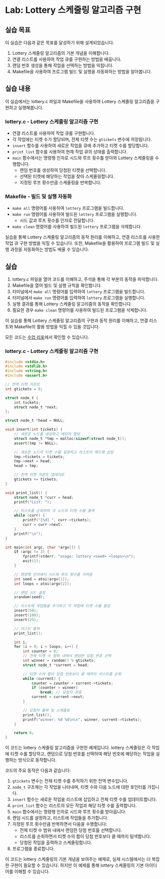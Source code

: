 # Lab: Lottery 스케줄링 알고리즘 구현

## 실습 목표

이 실습은 다음과 같은 목표를 달성하기 위해 설계되었습니다.

1. Lottery 스케줄링 알고리즘의 기본 개념을 이해합니다.
2. 연결 리스트를 사용하여 작업 큐를 구현하는 방법을 배웁니다.
3. 랜덤 번호 생성을 통해 작업을 선택하는 방법을 익힙니다.
4. Makefile을 사용하여 프로그램 빌드 및 실행을 자동화하는 방법을 알아봅니다.

## 실습 내용

이 실습에서는 lottery.c 파일과 Makefile을 사용하여 Lottery 스케줄링 알고리즘을 구현하고 실행해봅니다.

### lottery.c - Lottery 스케줄링 알고리즘 구현

- 연결 리스트를 사용하여 작업 큐를 구현합니다.
- 각 작업에는 티켓 수가 할당되며, 전체 티켓 수는 `gtickets` 변수에 저장됩니다.
- `insert` 함수를 사용하여 새로운 작업을 큐에 추가하고 티켓 수를 할당합니다.
- `print_list` 함수를 사용하여 현재 작업 큐의 상태를 출력합니다.
- `main` 함수에서는 명령행 인자로 시드와 루프 횟수를 받아와 Lottery 스케줄링을 수행합니다.
  - 랜덤 번호를 생성하여 당첨된 티켓을 선택합니다.
  - 선택된 티켓에 해당하는 작업을 찾아 스케줄링합니다.
  - 지정된 루프 횟수만큼 스케줄링을 반복합니다.

### Makefile - 빌드 및 실행 자동화

- `make all` 명령어를 사용하여 `lottery` 프로그램을 빌드합니다.
- `make run` 명령어를 사용하여 빌드된 `lottery` 프로그램을 실행합니다.
  - 시드 값과 루프 횟수를 인자로 전달합니다.
- `make clean` 명령어를 사용하여 빌드된 `lottery` 프로그램을 삭제합니다.

실습을 통해 Lottery 스케줄링 알고리즘의 동작 원리를 이해하고, 연결 리스트를 사용한 작업 큐 구현 방법을 익힐 수 있습니다. 또한, Makefile을 활용하여 프로그램 빌드 및 실행 과정을 자동화하는 방법도 배울 수 있습니다.

## 실습

1. lottery.c 파일을 열어 코드를 이해하고, 주석을 통해 각 부분의 동작을 파악합니다.
2. Makefile을 열어 빌드 및 실행 규칙을 확인합니다.
3. 터미널에서 `make all` 명령어를 입력하여 `lottery` 프로그램을 빌드합니다.
4. 터미널에서 `make run` 명령어를 입력하여 `lottery` 프로그램을 실행합니다.
5. 실행 결과를 통해 Lottery 스케줄링 알고리즘의 동작을 확인합니다.
6. 필요한 경우 `make clean` 명령어를 사용하여 빌드된 프로그램을 삭제합니다.

이 실습을 통해 Lottery 스케줄링 알고리즘의 구현과 동작 원리를 이해하고, 연결 리스트와 Makefile의 활용 방법을 익힐 수 있을 것입니다.

모든 코드는 [수업 리포](https://github.com/entelecheia/os-2024/blob/main/src/ostep/cpu-sched-lottery)에서 확인할 수 있습니다.

### lottery.c - Lottery 스케줄링 알고리즘 구현

```c
#include <stdio.h>
#include <stdlib.h>
#include <string.h>
#include <assert.h>

// 전역 티켓 카운트
int gtickets = 0;

struct node_t {
    int tickets;
    struct node_t *next;
};

struct node_t *head = NULL;

void insert(int tickets) {
    // 새로운 노드를 생성하고 메모리 할당
    struct node_t *tmp = malloc(sizeof(struct node_t));
    assert(tmp != NULL);

    // 새로운 노드의 티켓 수를 설정하고 리스트의 헤드에 삽입
    tmp->tickets = tickets;
    tmp->next = head;
    head = tmp;

    // 전역 티켓 카운트 업데이트
    gtickets += tickets;
}

void print_list() {
    struct node_t *curr = head;
    printf("List: ");

    // 리스트를 순회하며 각 노드의 티켓 수를 출력
    while (curr) {
        printf("[%d] ", curr->tickets);
        curr = curr->next;
    }
    printf("\n");
}

int main(int argc, char *argv[]) {
    if (argc != 3) {
        fprintf(stderr, "usage: lottery <seed> <loops>\n");
        exit(1);
    }

    // 명령행 인자에서 시드와 루프 횟수를 가져옴
    int seed = atoi(argv[1]);
    int loops = atoi(argv[2]);

    // 랜덤 시드 설정
    srandom(seed);

    // 리스트에 작업들을 추가하고 각 작업에 티켓 수를 할당
    insert(50);
    insert(100);
    insert(25);

    // 리스트 출력
    print_list();

    int i;
    for (i = 0; i < loops; i++) {
        int counter = 0;
        // 전체 티켓 수 범위 내에서 랜덤한 당첨 번호 선택
        int winner = random() % gtickets;
        struct node_t *current = head;

        // 티켓 수의 합이 당첨 번호보다 클 때까지 리스트를 순회
        while (current) {
            counter = counter + current->tickets;
            if (counter > winner)
                break; // 당첨자 찾음
            current = current->next;
        }

        // 당첨자 출력 및 스케줄링
        print_list();
        printf("winner: %d %d\n\n", winner, current->tickets);
    }

    return 0;
}
```

이 코드는 lottery 스케줄링 알고리즘을 구현한 예제입니다. lottery 스케줄링은 각 작업에 티켓 수를 할당하고, 랜덤으로 당첨 번호를 선택하여 해당 번호에 해당하는 작업을 실행하는 방식으로 동작합니다.

코드의 주요 동작은 다음과 같습니다:

1. `gtickets` 변수는 전체 티켓 수를 추적하기 위한 전역 변수입니다.
2. `node_t` 구조체는 각 작업을 나타내며, 티켓 수와 다음 노드에 대한 포인터를 가집니다.
3. `insert` 함수는 새로운 작업을 리스트에 삽입하고 전체 티켓 수를 업데이트합니다.
4. `print_list` 함수는 리스트의 모든 작업과 해당 티켓 수를 출력합니다.
5. `main` 함수에서는 명령행 인자로 시드와 루프 횟수를 받아옵니다.
6. 랜덤 시드를 설정하고, 리스트에 작업들을 추가합니다.
7. 지정된 루프 횟수만큼 반복하면서 다음을 수행합니다:
   - 전체 티켓 수 범위 내에서 랜덤한 당첨 번호를 선택합니다.
   - 리스트를 순회하면서 티켓 수의 합이 당첨 번호보다 클 때까지 탐색합니다.
   - 당첨된 작업을 출력하고 스케줄링합니다.
8. 프로그램을 종료합니다.

이 코드는 lottery 스케줄링의 기본 개념을 보여주는 예제로, 실제 시스템에서는 더 복잡한 구현이 필요할 수 있습니다. 하지만 이 예제를 통해 lottery 스케줄링의 기본 아이디어를 이해할 수 있습니다.
